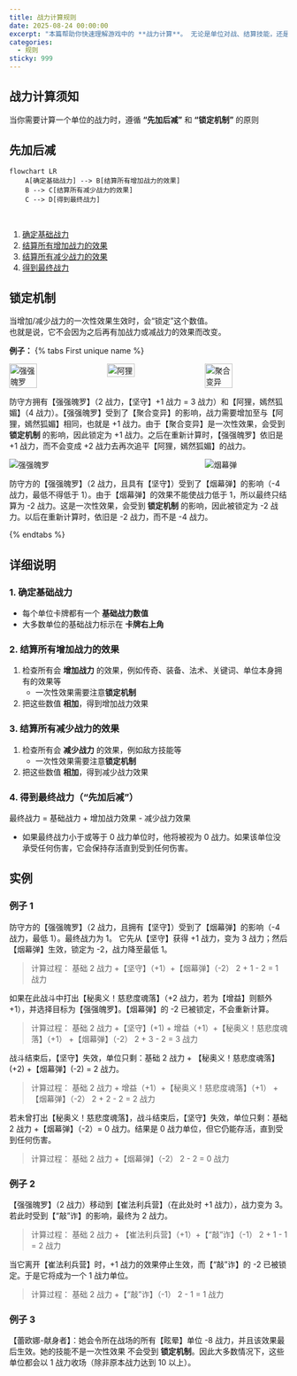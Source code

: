 ```yaml
---
title: 战力计算规则
date: 2025-08-24 00:00:00
excerpt: "本篇帮助你快速理解游戏中的 **战力计算**。 无论是单位对战、结算技能，还是进行比拼，都需要正确计算战力。"
categories:
  - 规则
sticky: 999
---
```

## 战力计算须知
当你需要计算一个单位的战力时，遵循 **“先加后减”** 和 **“锁定机制”** 的原则

## 先加后减
```mermaid
flowchart LR
    A[确定基础战力] --> B[结算所有增加战力的效果]
    B --> C[结算所有减少战力的效果]
    C --> D[得到最终战力]
```
<br>

1. [确定基础战力](#1-确定基础战力)  
2. [结算所有增加战力的效果](#2-结算所有增加战力的效果)
3. [结算所有减少战力的效果](#3-结算所有减少战力的效果。)  
4. [得到最终战力](#4-得到最终战力)  

## 锁定机制
当增加/减少战力的一次性效果生效时，会“锁定”这个数值。  
也就是说，它不会因为之后再有加战力或减战力的效果而改变。

**例子：**
{% tabs First unique name %}
 
<!-- tab 加战力例子 -->

<div style="display:flex; justify-content:space-between; gap:10px;">
  <img src="https://cdn.jsdelivr.net/gh/choowx2002/project_k_image@latest/OGN/cn/OGN-052.png" alt="强强魄罗" style="flex:1; width: 33%; max-width:150px; height:auto;"/>
  <img src="https://cdn.jsdelivr.net/gh/choowx2002/project_k_image@latest/OGN/cn/OGN-066a.png" alt="阿狸" style="flex:1; width: 33%; max-width:150px; height:auto;"/>
  <img src="https://cdn.jsdelivr.net/gh/choowx2002/project_k_image@latest/OGN/cn/OGN-108.png" alt="聚合变异" style="flex:1; width: 33%; max-width:150px; height:auto;"/>
</div>

防守方拥有【强强魄罗】（2 战力，【坚守】+1 战力 = 3 战力）和【阿狸，嫣然狐媚】（4 战力）。【强强魄罗】受到了【聚合变异】的影响，战力需要增加至与【阿狸，嫣然狐媚】相同，也就是 +1 战力。由于【聚合变异】是一次性效果，会受到 **锁定机制** 的影响，因此锁定为 +1 战力。之后在重新计算时，【强强魄罗】依旧是 +1 战力，而不会变成 +2 战力去再次追平【阿狸，嫣然狐媚】的战力。
 
<!-- endtab -->
 
<!-- tab 减战力例子-->
 
<div style="display:flex; justify-content:space-between; gap:10px;">
  <img src="https://cdn.jsdelivr.net/gh/choowx2002/project_k_image@latest/OGN/cn/OGN-052.png" alt="强强魄罗" style="flex:1; max-width:150px; height:auto;"/>
  <img src="https://cdn.jsdelivr.net/gh/choowx2002/project_k_image@latest/OGN/cn/OGN-093.png" alt="烟幕弹" style="flex:1; max-width:150px; height:auto;"/>
</div>

防守方的【强强魄罗】（2 战力，且具有【坚守】）受到了【烟幕弹】的影响（-4 战力，最低不得低于 1）。由于【烟幕弹】的效果不能使战力低于 1，所以最终只结算为 -2 战力。这是一次性效果，会受到 **锁定机制** 的影响，因此被锁定为 -2 战力。以后在重新计算时，依旧是 -2 战力，而不是 -4 战力。

<!-- endtab -->
 
{% endtabs %}


## 详细说明

### 1. 确定基础战力
- 每个单位卡牌都有一个 **基础战力数值**
- 大多数单位的基础战力标示在 **卡牌右上角**

### 2. 结算所有增加战力的效果
1. 检查所有会 **增加战力** 的效果，例如传奇、装备、法术、关键词、单位本身拥有的效果等
    - 一次性效果需要注意**锁定机制**
2. 把这些数值 **相加**，得到增加战力效果

### 3. 结算所有减少战力的效果
1. 检查所有会 **减少战力** 的效果，例如敌方技能等
    - 一次性效果需要注意**锁定机制**
2. 把这些数值 **相加**，得到减少战力效果

### 4. 得到最终战力（**“先加后减”**）
最终战力 = 基础战力 + 增加战力效果 - 减少战力效果
- 如果最终战力小于或等于 0 战力单位时，他将被视为 0 战力。如果该单位没承受任何伤害，它会保持存活直到受到任何伤害。

## 实例

### 例子 1
防守方的【强强魄罗】（2 战力，且拥有【坚守】）受到了【烟幕弹】的影响（-4 战力，最低 1）。最终战力为 1。
它先从【坚守】获得 +1 战力，变为 3 战力；然后【烟幕弹】生效，锁定为 -2，战力降至最低 1。

> 计算过程：
> 基础 2 战力 +【坚守】（+1）+【烟幕弹】（-2）
> 2 + 1 - 2 = 1 战力

如果在此战斗中打出【秘奥义！慈悲度魂落】（+2 战力，若为【增益】则额外 +1），并选择目标为【强强魄罗】。【烟幕弹】的 -2 已被锁定，不会重新计算。

> 计算过程：
> 基础 2 战力 +【坚守】(+1) + 增益（+1）+【秘奥义！慈悲度魂落】（+1） +【烟幕弹】（-2）
> 2 + 3 - 2 = 3 战力

战斗结束后，【坚守】失效，单位只剩：基础 2 战力 + 【秘奥义！慈悲度魂落】(+2) +【烟幕弹】(-2) = 2 战力。

> 计算过程：
> 基础 2 战力 + 增益（+1）+【秘奥义！慈悲度魂落】（+1） +【烟幕弹】（-2）
> 2 + 2 - 2 = 2 战力

若未曾打出【秘奥义！慈悲度魂落】，战斗结束后，【坚守】失效，单位只剩：基础 2 战力 +【烟幕弹】（-2）= 0 战力。结果是 0 战力单位，但它仍能存活，直到受到任何伤害。

> 计算过程：
> 基础 2 战力 +【烟幕弹】（-2）
> 2 - 2 = 0 战力

### 例子 2

【强强魄罗】（2 战力）移动到【崔法利兵营】（在此处时 +1 战力），战力变为 3。若此时受到【“敲”诈】的影响，最终为 2 战力。

> 计算过程：
> 基础 2 战力 + 【崔法利兵营】（+1）+【“敲”诈】（-1）
> 2 + 1 - 1 = 2 战力

当它离开【崔法利兵营】时，+1 战力的效果停止生效，而【“敲”诈】的 -2 已被锁定。于是它将成为一个 1 战力单位。

> 计算过程：
> 基础 2 战力 +【“敲”诈】（-1）
> 2 - 1 = 1 战力

### 例子 3
【蕾欧娜-献身者】：她会令所在战场的所有【眩晕】单位 -8 战力，并且该效果最后生效。她的技能不是一次性效果 不会受到 **锁定机制**。因此大多数情况下，这些单位都会以 1 战力收场（除非原本战力达到 10 以上）。